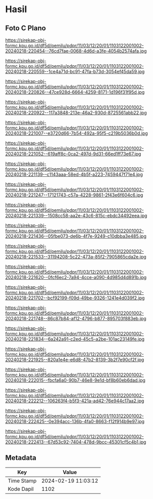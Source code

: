 # Hasil

## Foto C Plano

https://sirekap-obj-formc.kpu.go.id/df5d/pemilu/pdpr/11/03/12/20/01/1103122001002-20240218-220454--76cd7fae-0068-4d6d-a3fe-4054b2574afa.jpg

https://sirekap-obj-formc.kpu.go.id/df5d/pemilu/pdpr/11/03/12/20/01/1103122001002-20240218-220559--1ce4a71d-bc91-47fa-b73d-3054ef45da59.jpg

https://sirekap-obj-formc.kpu.go.id/df5d/pemilu/pdpr/11/03/12/20/01/1103122001002-20240218-220826--47ce928d-6664-4259-8171-1d196f31f95d.jpg

https://sirekap-obj-formc.kpu.go.id/df5d/pemilu/pdpr/11/03/12/20/01/1103122001002-20240218-220922--117a3848-213e-46a2-930d-8725561abb22.jpg

https://sirekap-obj-formc.kpu.go.id/df5d/pemilu/pdpr/11/03/12/20/01/1103122001002-20240218-221007--e3720d66-7b54-492a-95f5-c219b5036b0d.jpg

https://sirekap-obj-formc.kpu.go.id/df5d/pemilu/pdpr/11/03/12/20/01/1103122001002-20240218-221052--619aff8c-0ca2-497d-9d31-66ed1ff73e67.jpg

https://sirekap-obj-formc.kpu.go.id/df5d/pemilu/pdpr/11/03/12/20/01/1103122001002-20240218-221139--c1143aaa-58ed-4b5f-a223-7459447f71e4.jpg

https://sirekap-obj-formc.kpu.go.id/df5d/pemilu/pdpr/11/03/12/20/01/1103122001002-20240218-221247--17121743-c57a-4228-9861-2f43e6f604c6.jpg

https://sirekap-obj-formc.kpu.go.id/df5d/pemilu/pdpr/11/03/12/20/01/1103122001002-20240218-221339--1508cc58-aa2e-43c6-815c-ebdc34492eea.jpg

https://sirekap-obj-formc.kpu.go.id/df5d/pemilu/pdpr/11/03/12/20/01/1103122001002-20240218-221436--05fbe073-de6b-4f7e-9249-c10dbba3e485.jpg

https://sirekap-obj-formc.kpu.go.id/df5d/pemilu/pdpr/11/03/12/20/01/1103122001002-20240218-221533--31194208-5c22-473a-85f2-7905865cda2e.jpg

https://sirekap-obj-formc.kpu.go.id/df5d/pemilu/pdpr/11/03/12/20/01/1103122001002-20240218-221620--0fcf6ec2-7a94-4cce-a090-4d985d4d891b.jpg

https://sirekap-obj-formc.kpu.go.id/df5d/pemilu/pdpr/11/03/12/20/01/1103122001002-20240218-221702--bcf92199-f09d-49be-9326-1241e4d039f2.jpg

https://sirekap-obj-formc.kpu.go.id/df5d/pemilu/pdpr/11/03/12/20/01/1103122001002-20240218-221748--86c87b84-af12-4796-b877-895703f883eb.jpg

https://sirekap-obj-formc.kpu.go.id/df5d/pemilu/pdpr/11/03/12/20/01/1103122001002-20240218-221834--6a242a91-c2ed-45c5-a2be-101ac23149fe.jpg

https://sirekap-obj-formc.kpu.go.id/df5d/pemilu/pdpr/11/03/12/20/01/1103122001002-20240218-221925--820a1e4e-e6d8-47b2-8139-3b2f7e90cf2f.jpg

https://sirekap-obj-formc.kpu.go.id/df5d/pemilu/pdpr/11/03/12/20/01/1103122001002-20240218-222015--fbcfa6a0-90b7-46e8-9e1d-bf8b60eb6dad.jpg

https://sirekap-obj-formc.kpu.go.id/df5d/pemilu/pdpr/11/03/12/20/01/1103122001002-20240218-222212--106263f4-b5f3-421a-ad42-76e944c17aa2.jpg

https://sirekap-obj-formc.kpu.go.id/df5d/pemilu/pdpr/11/03/12/20/01/1103122001002-20240218-222425--0e394acc-136b-4fa0-8663-f12f914b9e97.jpg

https://sirekap-obj-formc.kpu.go.id/df5d/pemilu/pdpr/11/03/12/20/01/1103122001002-20240218-222413--67d53c92-7404-478d-9bcc-45301cf5c4b1.jpg


## Metadata

| Key        | Value               |
| ---------- | ------------------- |
| Time Stamp | 2024-02-19 11:03:12 |
| Kode Dapil | 1102                |



